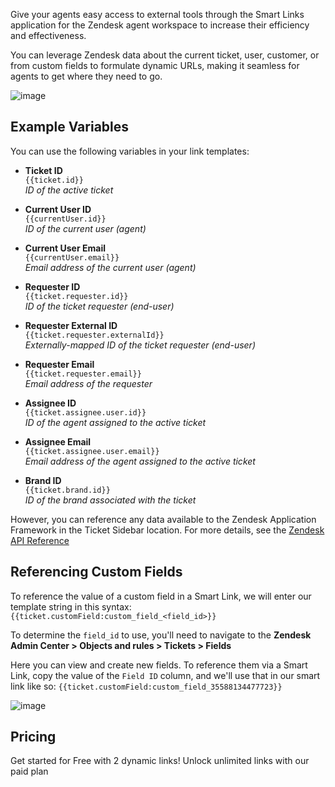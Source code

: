 Give your agents easy access to external tools through the Smart Links application for the Zendesk agent workspace to increase their efficiency and effectiveness.

You can leverage Zendesk data about the current ticket, user, customer, or from custom fields to formulate dynamic URLs, making it seamless for agents to get where they need to go.

![image](https://github.com/user-attachments/assets/180e7fa9-c6f8-420c-9714-784b71badd63)

## Example Variables

You can use the following variables in your link templates:

- **Ticket ID**  
  `{{ticket.id}}`  
  _ID of the active ticket_

- **Current User ID**  
  `{{currentUser.id}}`  
  _ID of the current user (agent)_

- **Current User Email**  
  `{{currentUser.email}}`  
  _Email address of the current user (agent)_

- **Requester ID**  
  `{{ticket.requester.id}}`  
  _ID of the ticket requester (end-user)_

- **Requester External ID**  
  `{{ticket.requester.externalId}}`  
  _Externally-mapped ID of the ticket requester (end-user)_

- **Requester Email**  
  `{{ticket.requester.email}}`  
  _Email address of the requester_

- **Assignee ID**  
  `{{ticket.assignee.user.id}}`  
  _ID of the agent assigned to the active ticket_

- **Assignee Email**  
  `{{ticket.assignee.user.email}}`  
  _Email address of the agent assigned to the active ticket_

- **Brand ID**  
  `{{ticket.brand.id}}`  
  _ID of the brand associated with the ticket_

However, you can reference any data available to the Zendesk Application Framework in the Ticket Sidebar location. For more details, see the [Zendesk API Reference](https://developer.zendesk.com/api-reference/apps/apps-support-api/ticket_sidebar/)

## Referencing Custom Fields

To reference the value of a custom field in a Smart Link, we will enter our template string in this syntax:
`{{ticket.customField:custom_field_<field_id>}}`

To determine the `field_id` to use, you'll need to navigate to the **Zendesk Admin Center > Objects and rules > Tickets > Fields**

Here you can view and create new fields. To reference them via a Smart Link, copy the value of the `Field ID` column, and we'll use that in our smart link like so: `{{ticket.customField:custom_field_35588134477723}}`

![image](https://github.com/user-attachments/assets/1ff26ecc-eee3-4160-bc1f-97986929ac03)

## Pricing

Get started for Free with 2 dynamic links! Unlock unlimited links with our paid plan
